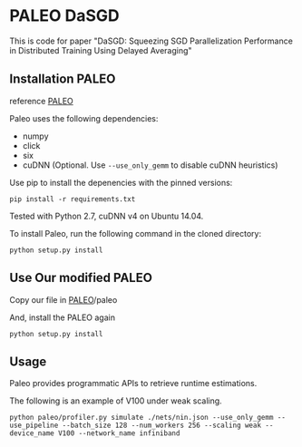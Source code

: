# PALEO DaSGD

This is code for paper "DaSGD: Squeezing SGD Parallelization Performance in Distributed Training Using Delayed Averaging"

## Installation PALEO

reference [PALEO](https://github.com/TalwalkarLab/paleo)

Paleo uses the following dependencies:

- numpy
- click
- six
- cuDNN (Optional. Use `--use_only_gemm` to disable cuDNN heuristics)

Use pip to install the depenencies with the pinned versions:

```
pip install -r requirements.txt
```
Tested with Python 2.7, cuDNN v4 on Ubuntu 14.04.

To install Paleo, run the following command in the cloned directory:

    python setup.py install
    
## Use Our modified PALEO

Copy our file in [PALEO](https://github.com/TalwalkarLab/paleo)/paleo

And, install the PALEO again

    python setup.py install

## Usage

Paleo provides programmatic APIs to retrieve runtime estimations.

The following is an example of V100 under weak scaling.

    python paleo/profiler.py simulate ./nets/nin.json --use_only_gemm --use_pipeline --batch_size 128 --num_workers 256 --scaling weak --device_name V100 --network_name infiniband 

    
    
